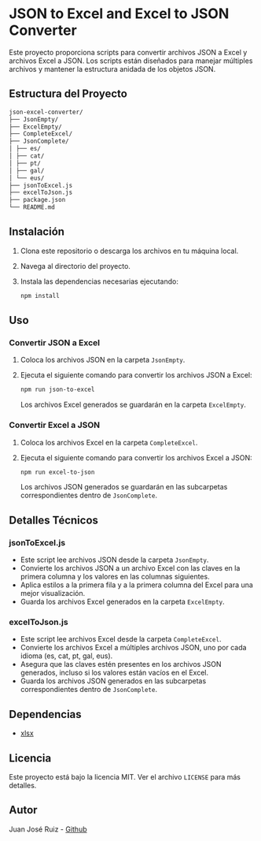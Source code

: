 # JSON to Excel and Excel to JSON Converter

Este proyecto proporciona scripts para convertir archivos JSON a Excel y archivos Excel a JSON. Los scripts están diseñados para manejar múltiples archivos y mantener la estructura anidada de los objetos JSON.

## Estructura del Proyecto

```sh
json-excel-converter/
├── JsonEmpty/
├── ExcelEmpty/
├── CompleteExcel/
├── JsonComplete/
│ ├── es/
│ ├── cat/
│ ├── pt/
│ ├── gal/
│ └── eus/
├── jsonToExcel.js
├── excelToJson.js
├── package.json
└── README.md
```


## Instalación

1. Clona este repositorio o descarga los archivos en tu máquina local.
2. Navega al directorio del proyecto.
3. Instala las dependencias necesarias ejecutando:

    ```sh
    npm install
    ```

## Uso

### Convertir JSON a Excel

1. Coloca los archivos JSON en la carpeta `JsonEmpty`.
2. Ejecuta el siguiente comando para convertir los archivos JSON a Excel:

    ```sh
    npm run json-to-excel
    ```

    Los archivos Excel generados se guardarán en la carpeta `ExcelEmpty`.

### Convertir Excel a JSON

1. Coloca los archivos Excel en la carpeta `CompleteExcel`.
2. Ejecuta el siguiente comando para convertir los archivos Excel a JSON:

    ```sh
    npm run excel-to-json
    ```

    Los archivos JSON generados se guardarán en las subcarpetas correspondientes dentro de `JsonComplete`.

## Detalles Técnicos

### jsonToExcel.js

- Este script lee archivos JSON desde la carpeta `JsonEmpty`.
- Convierte los archivos JSON a un archivo Excel con las claves en la primera columna y los valores en las columnas siguientes.
- Aplica estilos a la primera fila y a la primera columna del Excel para una mejor visualización.
- Guarda los archivos Excel generados en la carpeta `ExcelEmpty`.

### excelToJson.js

- Este script lee archivos Excel desde la carpeta `CompleteExcel`.
- Convierte los archivos Excel a múltiples archivos JSON, uno por cada idioma (es, cat, pt, gal, eus).
- Asegura que las claves estén presentes en los archivos JSON generados, incluso si los valores están vacíos en el Excel.
- Guarda los archivos JSON generados en las subcarpetas correspondientes dentro de `JsonComplete`.

## Dependencias

- [xlsx](https://www.npmjs.com/package/xlsx)

## Licencia

Este proyecto está bajo la licencia MIT. Ver el archivo `LICENSE` para más detalles.

## Autor

Juan José Ruiz - [Github](https://github.com/juanjoserusa)
